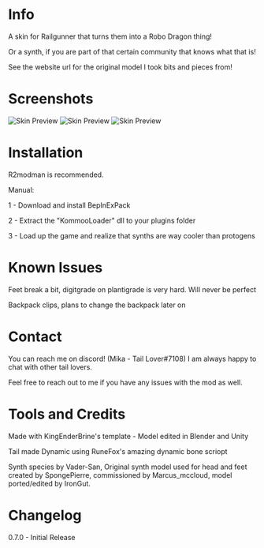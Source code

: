 # Info

A skin for Railgunner that turns them into a Robo Dragon thing!

Or a synth, if you are part of that certain community that knows what that is!

See the website url for the original model I took bits and pieces from!


# Screenshots
![Skin Preview](https://cdn.discordapp.com/attachments/861003800076091413/969722452156514314/unknown.png)
![Skin Preview](https://cdn.discordapp.com/attachments/861003800076091413/969722763935899668/unknown.png)
![Skin Preview](https://cdn.discordapp.com/attachments/861003800076091413/969723098993680394/unknown.png)

# Installation

R2modman is recommended. 

Manual:

1 - Download and install BepInExPack

2 - Extract the "KommooLoader" dll to your plugins folder

3 - Load up the game and realize that synths are way cooler than protogens

# Known Issues

Feet break a bit, digitgrade on plantigrade is very hard. Will never be perfect

Backpack clips, plans to change the backpack later on

# Contact

You can reach me on discord! (Mika - Tail Lover#7108) I am always happy to chat with other tail lovers.

Feel free to reach out to me if you have any issues with the mod as well.

# Tools and Credits

Made with KingEnderBrine's template - Model edited in Blender and Unity

Tail made Dynamic using RuneFox's amazing dynamic bone scriopt

Synth species by Vader-San, Original synth model used for head and feet created by SpongePierre, commissioned by Marcus_mccloud, model ported/edited by IronGut. 


# Changelog

0.7.0 - Initial Release